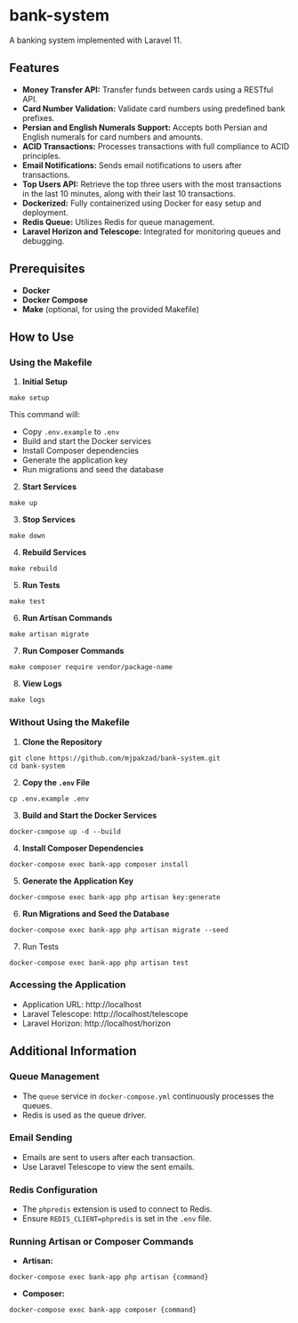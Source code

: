 # bank-system
A banking system implemented with Laravel 11.

## Features
- **Money Transfer API:** Transfer funds between cards using a RESTful API.
- **Card Number Validation:** Validate card numbers using predefined bank prefixes.
- **Persian and English Numerals Support:** Accepts both Persian and English numerals for card numbers and amounts.
- **ACID Transactions:** Processes transactions with full compliance to ACID principles.
- **Email Notifications:** Sends email notifications to users after transactions.
- **Top Users API:** Retrieve the top three users with the most transactions in the last 10 minutes, along with their last 10 transactions.
- **Dockerized:** Fully containerized using Docker for easy setup and deployment.
- **Redis Queue:** Utilizes Redis for queue management.
- **Laravel Horizon and Telescope:** Integrated for monitoring queues and debugging.

## Prerequisites
- **Docker**
- **Docker Compose**
- **Make** (optional, for using the provided Makefile)

## How to Use
### Using the Makefile
1. **Initial Setup**
```
make setup
```
This command will:

- Copy ```.env.example``` to ```.env```
- Build and start the Docker services
- Install Composer dependencies
- Generate the application key
- Run migrations and seed the database
2. **Start Services**
```
make up
```
3. **Stop Services**
```
make down
```
4. **Rebuild Services**
```
make rebuild
```
5. **Run Tests**
```
make test
```
6. **Run Artisan Commands**
```
make artisan migrate
```
7. **Run Composer Commands**
```
make composer require vendor/package-name
```
8. **View Logs**
```
make logs
```
### Without Using the Makefile
1. **Clone the Repository**
```
git clone https://github.com/mjpakzad/bank-system.git
cd bank-system
```
2. **Copy the ```.env``` File**
```
cp .env.example .env
```
3. **Build and Start the Docker Services**
```
docker-compose up -d --build
```
4. **Install Composer Dependencies**
```
docker-compose exec bank-app composer install
```
5. **Generate the Application Key**
```
docker-compose exec bank-app php artisan key:generate
```
6. **Run Migrations and Seed the Database**
```
docker-compose exec bank-app php artisan migrate --seed
```
7. Run Tests
```
docker-compose exec bank-app php artisan test
```
### Accessing the Application
- Application URL: http://localhost
- Laravel Telescope: http://localhost/telescope
- Laravel Horizon: http://localhost/horizon

## Additional Information
### Queue Management
- The ```queue``` service in ```docker-compose.yml``` continuously processes the queues.
- Redis is used as the queue driver.

### Email Sending
- Emails are sent to users after each transaction.
- Use Laravel Telescope to view the sent emails.

### Redis Configuration
- The ```phpredis``` extension is used to connect to Redis.
- Ensure ```REDIS_CLIENT=phpredis``` is set in the ```.env``` file.

### Running Artisan or Composer Commands
- **Artisan:**
```
docker-compose exec bank-app php artisan {command}
```
- **Composer:**
```
docker-compose exec bank-app composer {command}
```
